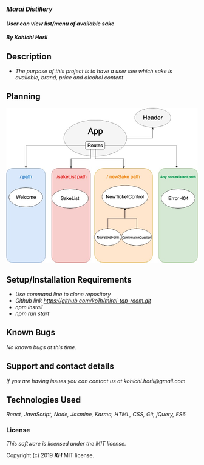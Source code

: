 ### _Marai Distillery_

#### _User can view list/menu of available sake_

#### _By Kohichi Horii_

## Description

* _The purpose of this project is to have a user see which sake is available, brand, price and alcohol content_

## Planning

![](src/assets/images/wireframe.jpg)


## Setup/Installation Requirements

* _Use command line to clone repository_
* _Github link https://github.com/ko1h/mirai-tap-room.git_
* _npm install_
* _npm run start_



## Known Bugs

_No known bugs at this time._

## Support and contact details

_If you are having issues you can contact us at kohichi.horii@gmail.com_

## Technologies Used

_React, JavaScript, Node, Jasmine, Karma, HTML, CSS, Git, jQuery, ES6_


### License

*This software is licensed under the MIT license.*

Copyright (c) 2019 **_KH_** MIT license.
